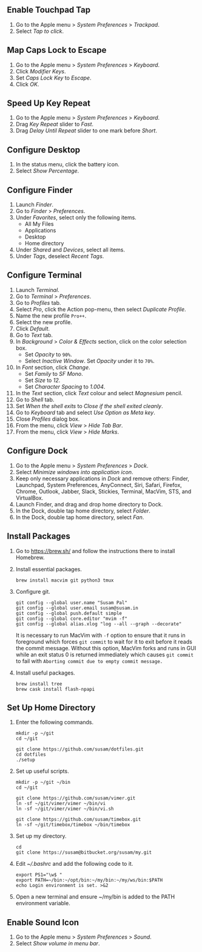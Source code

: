 Enable Touchpad Tap
-------------------
 1. Go to the Apple menu > *System Preferences* > *Trackpad*.
 2. Select *Tap to click*.


Map Caps Lock to Escape
-----------------------
 1. Go to the Apple menu > *System Preferences* > *Keyboard*.
 2. Click *Modifier Keys*.
 3. Set *Caps Lock Key* to *Escape*.
 4. Click *OK*.


Speed Up Key Repeat
-------------------
 1. Go to the Apple menu > *System Preferences* > *Keyboard*.
 2. Drag *Key Repeat* slider to *Fast*.
 3. Drag *Delay Until Repeat* slider to one mark before *Short*.


Configure Desktop
-----------------
 1. In the status menu, click the battery icon.
 2. Select *Show Percentage*.


Configure Finder
----------------
 1. Launch *Finder*.
 2. Go to *Finder* > *Preferences*.
 3. Under *Favorites*, select only the following items.
      - All My Files
      - Applications
      - Desktop
      - Home directory
 4. Under *Shared* and *Devices*, select all items.
 5. Under *Tags*, deselect *Recent Tags*.


Configure Terminal
------------------
 1. Launch *Terminal*.
 2. Go to *Terminal* > *Preferences*.
 3. Go to *Profiles* tab.
 4. Select *Pro*, click the Action pop-menu, then select *Duplicate Profile*.
 5. Name the new profile `Pro++`.
 6. Select the new profile.
 7. Click *Default*.
 8. Go to *Text* tab.
 9. In *Background* > *Color & Effects* section, click on the color
    selection box.
      - Set *Opacity* to `90%`.
      - Select *Inactive Window*. Set *Opacity* under it to `70%`.
10. In *Font* section, click *Change*.
      - Set *Family* to *SF Mono*.
      - Set *Size* to *12*.
      - Set *Character Spacing* to *1.004*.
11. In the *Text* section, click *Text* colour and select *Magnesium* pencil.
12. Go to *Shell* tab.
13. Set *When the shell exits* to *Close if the shell exited cleanly*.
14. Go to *Keyboard* tab and select *Use Option as Meta key*.
15. Close *Profiles* dialog box.
16. From the menu, click *View* > *Hide Tab Bar*.
17. From the menu, click *View* > *Hide Marks*.


Configure Dock
--------------
 1. Go to the Apple menu > *System Preferences* > *Dock*.
 2. Select *Minimize windows into application icon*.
 3. Keep only necessary applications in *Dock* and remove others:
    Finder, Launchpad, System Preferences, AnyConnect, Siri, Safari,
    Firefox, Chrome, Outlook, Jabber, Slack, Stickies, Terminal, MacVim,
    STS, and VirtualBox.
 4. Launch Finder, and drag and drop home directory to Dock.
 5. In the Dock, double tap home directory, select *Folder*.
 6. In the Dock, double tap home directory, select *Fan*.


Install Packages
----------------
 1. Go to https://brew.sh/ and follow the instructions there to install
    Homebrew.

 2. Install essential packages.

        brew install macvim git python3 tmux

 3. Configure git.

        git config --global user.name "Susam Pal"
        git config --global user.email susam@susam.in
        git config --global push.default simple
        git config --global core.editor "mvim -f"
        git config --global alias.xlog "log --all --graph --decorate"

    It is necessary to run MacVim with `-f` option to ensure that it
    runs in foreground which forces `git commit` to wait for it to exit
    before it reads the commit message. Without this option, MacVim
    forks and runs in GUI while an exit status 0 is returned
    immediately which causes `git commit` to fail with
    `Aborting commit due to empty commit message.`

 4. Install useful packages.

        brew install tree
        brew cask install flash-npapi


Set Up Home Directory
---------------------
 1. Enter the following commands.

        mkdir -p ~/git
        cd ~/git

        git clone https://github.com/susam/dotfiles.git
        cd dotfiles
        ./setup

 2. Set up useful scripts.

        mkdir -p ~/git ~/bin
        cd ~/git

        git clone https://github.com/susam/vimer.git
        ln -sf ~/git/vimer/vimer ~/bin/vi
        ln -sf ~/git/vimer/vimer ~/bin/vi.sh

        git clone https://github.com/susam/timebox.git
        ln -sf ~/git/timebox/timebox ~/bin/timebox

 3. Set up my directory.

        cd
        git clone https://susam@bitbucket.org/susam/my.git

 4. Edit *~/.bashrc* and add the following code to it.

        export PS1="\w$ "
        export PATH=~/bin:~/opt/bin:~/my/bin:~/my/ws/bin:$PATH
        echo Login environment is set. >&2

 5. Open a new terminal and ensure ~/my/bin is added to the PATH
    environment variable.


Enable Sound Icon
-----------------
 1. Go to the Apple menu > *System Preferences* > *Sound*.
 2. Select *Show volume in menu bar*.
